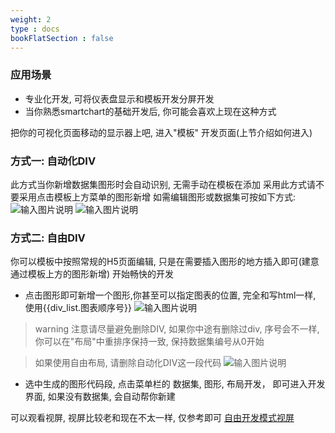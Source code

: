 ```yaml
---
weight: 2
type : docs
bookFlatSection : false
---
```

### 应用场景
- 专业化开发, 可将仪表盘显示和模板开发分屏开发
- 当你熟悉smartchart的基础开发后, 你可能会喜欢上现在这种方式

把你的可视化页面移动的显示器上吧, 进入"模板" 开发页面(上节介绍如何进入)

### 方式一: 自动化DIV
此方式当你新增数据集图形时会自动识别, 无需手动在模板在添加
采用此方式请不要采用点击模板上方菜单的图形新增
如需编辑图形或数据集可按如下方式:
![输入图片说明](https://images.gitee.com/uploads/images/2022/0729/141339_fbe1d081_5500438.png "屏幕截图.png")
![输入图片说明](https://images.gitee.com/uploads/images/2022/0729/141545_57483077_5500438.png "屏幕截图.png")

### 方式二: 自由DIV
你可以模板中按照常规的H5页面编辑, 只是在需要插入图形的地方插入即可(建意通过模板上方的图形新增)
开始畅快的开发
- 点击图形即可新增一个图形,你甚至可以指定图表的位置, 完全和写html一样, 使用{{div_list.图表顺序号}}
![输入图片说明](https://images.gitee.com/uploads/images/2022/0117/215618_27eccfd3_5500438.png "屏幕截图.png")

>warning 
>注意请尽量避免删除DIV, 如果你中途有删除过div, 序号会不一样, 
>你可以在"布局"中重排序保持一致, 保持数据集编号从0开始

>如果使用自由布局, 请删除自动化DIV这一段代码
![输入图片说明](https://images.gitee.com/uploads/images/2022/0729/140057_7afad3bf_5500438.png "屏幕截图.png")

- 选中生成的图形代码段, 点击菜单栏的 数据集, 图形, 布局开发， 即可进入开发界面, 如果没有数据集, 会自动帮你新建

可以观看视屏, 视屏比较老和现在不太一样, 仅参考即可
[自由开发模式视屏](https://www.bilibili.com/video/BV1uQ4y1Q7Lf/)
